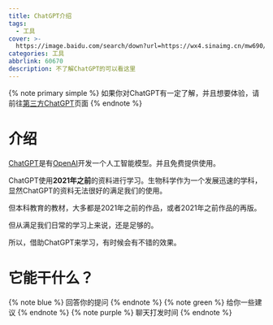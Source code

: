 ```yaml
---
title: ChatGPT介绍
tags:
  - 工具
cover: >-
  https://image.baidu.com/search/down?url=https://wx4.sinaimg.cn/mw690/00817ymegy1hcvv0igu7zj30nn0d5wmt.jpg
categories: 工具
abbrlink: 60670
description: 不了解ChatGPT的可以看这里
---
```

{% note primary simple %}
如果你对ChatGPT有一定了解，并且想要体验，请前往[第三方ChatGPT](/posts/16038/)页面
{% endnote %}

# 介绍

[ChatGPT](https://openai.com/blog/chatgpt)是有[OpenAI](https://openai.com/)开发一个人工智能模型。并且免费提供使用。 

ChatGPT使用**2021年之前**的资料进行学习。生物科学作为一个发展迅速的学科，显然ChatGPT的资料无法很好的满足我们的使用。 

但本科教育的教材，大多都是2021年之前的作品，或者2021年之前作品的再版。 

但从满足我们日常的学习上来说，还是足够的。 

所以，借助ChatGPT来学习，有时候会有不错的效果。

# 它能干什么？
{% note blue %}
回答你的提问
{% endnote %}
{% note green %}
给你一些建议
{% endnote %}
{% note purple %}
聊天打发时间
{% endnote %}

